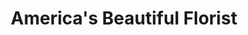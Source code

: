 ---
title: "America's Beautiful Florist"
url: /rockville/americas-beautiful-florist/
shop: florist
---